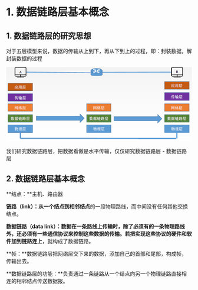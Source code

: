 # 1. 数据链路层基本概念

## 1. 数据链路层的研究思想

对于五层模型来说，数据的传输从上到下，再从下到上的过程，即：封装数据，解封装数据的过程

![](../.gitbook/assets/image%20%2862%29.png)

我们研究数据链路层，把数据看做是水平传输，仅仅研究数据链路层 - 数据链路层

## 2. 数据链路层基本概念

**结点：**主机、路由器

**链路（link）：**从一个结点到**相邻结点**的一段物理路线，而中间没有任何其他交换结点。

**数据链路（data link）：**数据在一条路线上传输时，除了必须有的一条物理路线外，还必须有一些通信协议来控制这些数据的传输。若**把实现这些协议的硬件和软件加到链路连上**，就构成了数据链路。

**帧：**数据链路层把网络层交下来的数据，添加自己的首部和尾部，构成帧，传输出去。

**数据链路层的功能：**负责通过一条链路从一个结点向另一个物理链路直接相连的相邻结点传送数据报。

